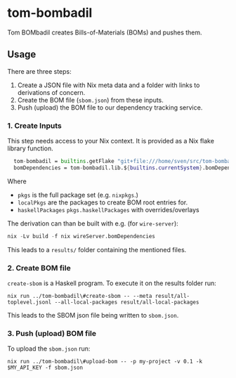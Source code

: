 # tom-bombadil

Tom BOMbadil creates Bills-of-Materials (BOMs) and pushes them.

## Usage

There are three steps:

1. Create a JSON file with Nix meta data and a folder with links to derivations
   of concern.
1. Create the BOM file (`sbom.json`) from these inputs.
1. Push (upload) the BOM file to our dependency tracking service.

### 1. Create Inputs

This step needs access to your Nix context. It is provided as a Nix flake
library function.

```nix
  tom-bombadil = builtins.getFlake "git+file:///home/sven/src/tom-bombadil";
  bomDependencies = tom-bombadil.lib.${builtins.currentSystem}.bomDependenciesDrv pkgs localPkgs haskellPackages;
```

Where

- `pkgs` is the full package set (e.g. `nixpkgs`.)
- `localPkgs` are the packages to create BOM root entries for.
- `haskellPackages` `pkgs.haskellPackages` with overrides/overlays

The derivation can than be built with e.g. (for `wire-server`):

```nix
nix -Lv build -f nix wireServer.bomDependencies
```

This leads to a `results/` folder containing the mentioned files.

### 2. Create BOM file

`create-sbom` is a Haskell program. To execute it on the results folder run:

```shell
nix run ../tom-bombadil\#create-sbom -- --meta result/all-toplevel.jsonl --all-local-packages result/all-local-packages
```

This leads to the SBOM json file being written to `sbom.json`.

### 3. Push (upload) BOM file

To upload the `sbom.json` run:

```shell
nix run ../tom-bombadil\#upload-bom -- -p my-project -v 0.1 -k $MY_API_KEY -f sbom.json
```
